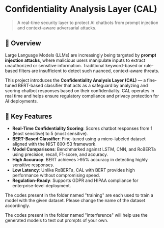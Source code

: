 # Confidentiality Analysis Layer (CAL)

> A real-time security layer to protect AI chatbots from prompt injection and context-aware adversarial attacks.

## 🧠 Overview

Large Language Models (LLMs) are increasingly being targeted by **prompt injection attacks**, where malicious users manipulate inputs to extract unauthorized or sensitive information. Traditional keyword-based or rule-based filters are insufficient to detect such nuanced, context-aware threats.

This project introduces the **Confidentiality Analysis Layer (CAL)** — a fine-tuned BERT-based classifier that acts as a safeguard by analyzing and scoring chatbot responses based on their confidentiality. CAL operates in real time and helps ensure regulatory compliance and privacy protection for AI deployments.

## 🔐 Key Features

- **Real-Time Confidentiality Scoring**: Scores chatbot responses from 1 (least sensitive) to 5 (most sensitive).
- **BERT-Based Classifier**: Fine-tuned using a micro-labeled dataset aligned with the NIST 800-53 framework.
- **Model Comparisons**: Benchmarked against LSTM, CNN, and RoBERTa using precision, recall, F1-score, and accuracy.
- **High Accuracy**: BERT achieves >95% accuracy in detecting highly sensitive responses.
- **Low Latency**: Unlike RoBERTa, CAL with BERT provides high performance without compromising speed.
- **Regulation-Ready**: Supports GDPR and HIPAA compliance for enterprise-level deployment.

The codes present in the folder named "training" are each used to train a model with the given dataset. Please change the name of the dataset accordingly.

The codes present in the folder named "interference" will help use the generated models  to test out prompts of your own.
